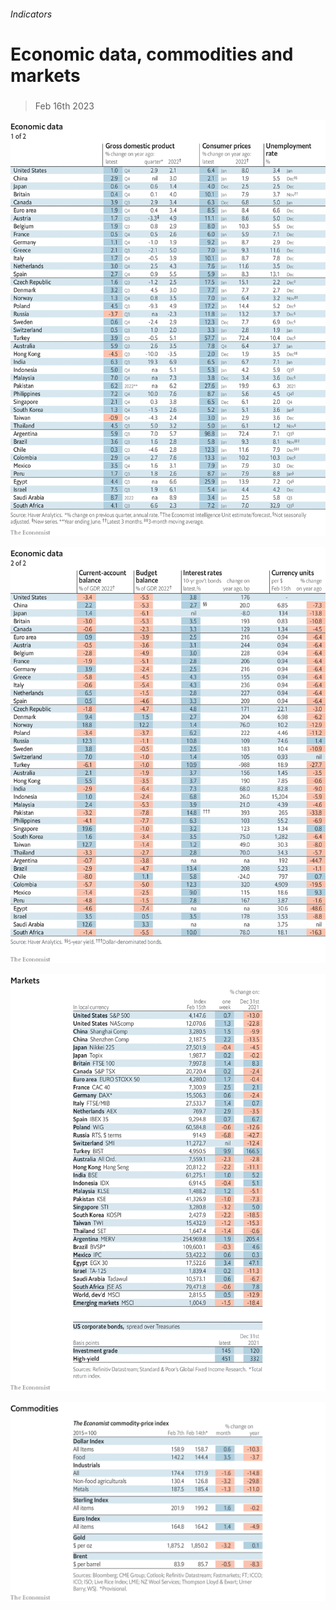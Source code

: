 ###### Indicators

# Economic data, commodities and markets 

#####  

> Feb 16th 2023 

![image](images/20230218_INT101.png) 


![image](images/20230218_INT102.png) 


![image](images/20230218_INT201.png) 


![image](images/20230218_INT401.png) 


